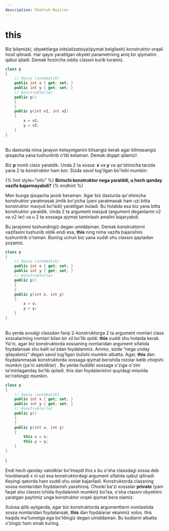 ```yaml
---
description: Shohruh Nosirov
---
```


# this

Biz bilamizki, obyektlarga initsializatsiya(qiymat belgilash) konstruktor orqali hosil qilinadi. Har qaysi yaratilgan obyekt parametrning aniq bir qiymatini qabul qiladi. Demak hozircha oddiy classni kurib turamiz.

```csharp
class p
{
    // Xossa (avtomatik)
    public int x { get; set; }
    public int y { get; set; }
    // Konstruktorlar
    public p()
    {
    }
    public p(int v1, int v2)
    {
        x = v1;
        y = v2;
    }
}
```

\
Bu dasturda nima jarayon ketayotganini bilsangiz kerak agar bilmasangiz qisqacha yana tushuntirib o’tib ketaman. Demak diqqat qilamiz!.

Biz **p** nomli class yaratdik. Unda 2 ta xossa: **x** va **y** va qo'shimcha tarzda yana 2 ta konstruktor ham bor. Sizda savol tug’ilgan bo'lishi mumkin:

{% hint style="info" %}
**Birinchi konstruktor nega yaratildi, u hech qanday vazifa bajarmayabdi?**
{% endhint %}

Men bunga qisqacha javob beraman. Agar biz dasturda qo'shimcha konstruktor yaratmasak jimlik bo'yicha (yani yaratmasak ham uzi bitta konstruktor mavjud bo'ladi) yaratilgan buladi. Bu holatda esa biz yana bitta konstruktor yaratdik. Unda 2 ta argument mavjud (argument deganlarim v2 va v2 lar) va u 2 ta xossaga qiymat taminlash amalini bajaryabdi.

Bu jarayonni tushundingiz degan umiddaman. Demak konstruktorni vazifasini tushunib oldik endi esa, **this** ning nima vazifa bajarishini tushuntirib o'taman. Buning uchun biz yana xuddi shu classni qaytadan yozamiz.

```csharp
class p
{
    // Xossa (avtomatik)
    public int x { get; set; }
    public int y { get; set; }
    // Konstruktorlar
    public p()
    {
    }
    public p(int x, int y)
    {
        x = x;
        y = y;
    }
}

```

\
Bu yerda avvalgi classdan farqi 2-konstruktorga 2 ta argument nomlari class xossalarining nomlari bilan bir xil bo'lib qoldi. **this** xuddi shu holatda kerak. Ya'ni, agar biz konstruktorda xossaning nomlaridan argument sifatida foydalansak shu kalit so’zdan foydalanmiz. Ammo, sizda “nega unday qilayabmiz” degan savol tug’ilgan bulishi mumkin albatta. Agar, **this** dan foydalanmasak konstruktorda xossaga qiymat berishda nizolar kelib chiqishi mumkin (ya'ni xatoliklar) . Bu yerda huddiki xossaga o'ziga-o'zini ta'minlaganday bo'lib qoladi. this dan foydalanishni quyidagi misolda ko'rishingiz mumkin.

```csharp
class p
{
    // Xossa (avtomatik)
    public int x { get; set; }
    public int y { get; set; }
    // Konstruktorlar
    public p()
    {
    }
    public p(int x, int y)
    {
        this.x = x;
        this.y = y;
    }
}

```

\
Endi hech qanday xatoliklar bo'lmaydi this.x bu o'sha classdagi xossa deb hisoblanadi x ni uzi esa konstruktordagi argument sifatida qabul qilinadi. Keyingi qatorda ham xuddi shu xolat bajariladi. Konstruktorda classning xossa nomlaridan foydalanish yaxshiroq. Chunki ba'zi xossalar **private** (yani faqat shu classni ichida foydalanish mumkin)  bo'lsa, o'sha classni obyektini yaratgan paytimiz unga konstruktor orqali qiymat bera olamiz.&#x20;

Xulosa qilib aytganda, agar biz konstruktorda argumentlarni nomlashda xossa nomlaridan foydalansak,  **this** dan foydalanar ekanmiz xolos. this haqida ma'lumotga ega bo'ldingiz degan umiddaman. Bu kodlarni albatta o’zingiz ham sinab kuring.
